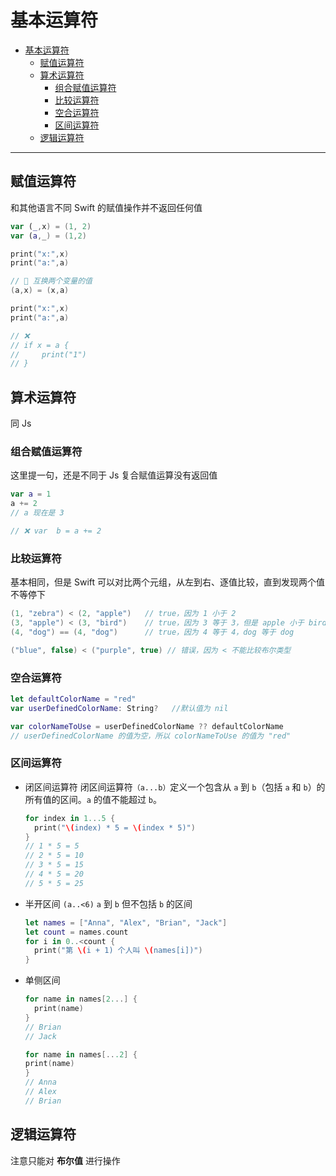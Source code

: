 # 基本运算符

- [基本运算符](#基本运算符)
  - [赋值运算符](#赋值运算符)
  - [算术运算符](#算术运算符)
    - [组合赋值运算符](#组合赋值运算符)
    - [比较运算符](#比较运算符)
    - [空合运算符](#空合运算符)
    - [区间运算符](#区间运算符)
  - [逻辑运算符](#逻辑运算符)

---

## 赋值运算符

和其他语言不同 Swift 的赋值操作并不返回任何值

```swift
var (_,x) = (1, 2)
var (a,_) = (1,2)

print("x:",x)
print("a:",a)

// 🎉 互换两个变量的值
(a,x) = (x,a)

print("x:",x)
print("a:",a)

// ❌
// if x = a {
//     print("1")
// }
```

## 算术运算符

同 Js

### 组合赋值运算符

这里提一句，还是不同于 Js 复合赋值运算没有返回值

```swift
var a = 1
a += 2
// a 现在是 3

// ❌ var  b = a += 2
```

### 比较运算符

基本相同，但是 Swift 可以对比两个元组，从左到右、逐值比较，直到发现两个值不等停下

```swift
(1, "zebra") < (2, "apple")   // true，因为 1 小于 2
(3, "apple") < (3, "bird")    // true，因为 3 等于 3，但是 apple 小于 bird
(4, "dog") == (4, "dog")      // true，因为 4 等于 4，dog 等于 dog

("blue", false) < ("purple", true) // 错误，因为 < 不能比较布尔类型
```

### 空合运算符

```swift
let defaultColorName = "red"
var userDefinedColorName: String?   //默认值为 nil

var colorNameToUse = userDefinedColorName ?? defaultColorName
// userDefinedColorName 的值为空，所以 colorNameToUse 的值为 "red"
```

### 区间运算符

- 闭区间运算符
  闭区间运算符`（a...b）`定义一个包含从 `a` 到 `b`（包括 `a` 和 `b`）的所有值的区间。`a` 的值不能超过 `b`。

  ```swift
  for index in 1...5 {
  	print("\(index) * 5 = \(index * 5)")
  }
  // 1 * 5 = 5
  // 2 * 5 = 10
  // 3 * 5 = 15
  // 4 * 5 = 20
  // 5 * 5 = 25
  ```

- 半开区间
  `(a..<6)` `a` 到 `b` 但不包括 `b` 的区间

  ```swift
  let names = ["Anna", "Alex", "Brian", "Jack"]
  let count = names.count
  for i in 0..<count {
  	print("第 \(i + 1) 个人叫 \(names[i])")
  }
  ```

- 单侧区间

  ```swift
  for name in names[2...] {
    print(name)
  }
  // Brian
  // Jack

  for name in names[...2] {
  print(name)
  }
  // Anna
  // Alex
  // Brian
  ```

## 逻辑运算符

注意只能对 **布尔值** 进行操作
